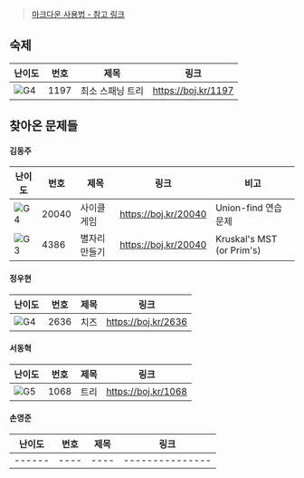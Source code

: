 > [마크다운 사용법 - 참고 링크](https://gist.github.com/ihoneymon/652be052a0727ad59601)

<!-- 문제 템플릿

| 난이도 | 번호 | 제목 | 링크             |
| ------ | ---- | ---- | ---------------- |
| ![??]  | -    | -    | https://boj.kr/- |

-->

## 숙제

| 난이도 | 번호 | 제목             | 링크                |
| ------ | ---- | ---------------- | ------------------- |
| ![G4]  | 1197 | 최소 스패닝 트리 | https://boj.kr/1197 |


## 찾아온 문제들

<!--

#### 민기홍

기홍아 행복해라...

| 난이도 | 번호 | 제목 | 링크               |
| ------ | ---- | ---- | ------------------ |
| ![S3]  | -    | -    | <https://boj.kr/-> |

-->

#### 김동주

| 난이도 | 번호  | 제목          | 링크                 | 비고                      |
| ------ | ----- | ------------- | -------------------- | ------------------------- |
| ![G4]  | 20040 | 사이클게임    | https://boj.kr/20040 | Union-find 연습 문제      |
| ![G3]  | 4386  | 별자리 만들기 | https://boj.kr/20040 | Kruskal's MST (or Prim's) |

#### 정우현

| 난이도 | 번호 | 제목 | 링크            |
| ------ | ---- | ---- | --------------- |
| ![G4]  |  2636  |  치즈    | https://boj.kr/2636 |

#### 서동혁

| 난이도 | 번호 | 제목 | 링크            |
| ------ | ---- | ---- | --------------- |
| ![G5]  | 1068  |  트리  | https://boj.kr/1068 |

#### 손영준

| 난이도 | 번호 | 제목 | 링크            |
| ------ | ---- | ---- | --------------- |
| ------ | ---- | ---- | --------------- |

<!-- solved.ac 문제 난이도 별 태그 이미지 -->

[P1]: https://d2gd6pc034wcta.cloudfront.net/tier/20.svg
[P2]: https://d2gd6pc034wcta.cloudfront.net/tier/19.svg
[P3]: https://d2gd6pc034wcta.cloudfront.net/tier/18.svg
[P4]: https://d2gd6pc034wcta.cloudfront.net/tier/17.svg
[P5]: https://d2gd6pc034wcta.cloudfront.net/tier/16.svg
[G1]: https://d2gd6pc034wcta.cloudfront.net/tier/15.svg
[G2]: https://d2gd6pc034wcta.cloudfront.net/tier/14.svg
[G3]: https://d2gd6pc034wcta.cloudfront.net/tier/13.svg
[G4]: https://d2gd6pc034wcta.cloudfront.net/tier/12.svg
[G5]: https://d2gd6pc034wcta.cloudfront.net/tier/11.svg
[S1]: https://d2gd6pc034wcta.cloudfront.net/tier/10.svg
[S2]: https://d2gd6pc034wcta.cloudfront.net/tier/9.svg
[S3]: https://d2gd6pc034wcta.cloudfront.net/tier/8.svg
[S4]: https://d2gd6pc034wcta.cloudfront.net/tier/7.svg
[S5]: https://d2gd6pc034wcta.cloudfront.net/tier/6.svg
[??]: https://d2gd6pc034wcta.cloudfront.net/tier/0.svg
